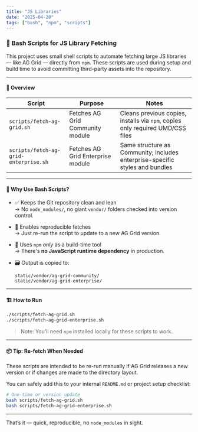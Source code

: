```yaml
---
title: "JS Libraries"
date: "2025-04-20"
tags: ["bash", "npm", "scripts"]
---
```



### 🐚 Bash Scripts for JS Library Fetching

This project uses small shell scripts to automate fetching large JS libraries — like AG Grid — directly from `npm`. These scripts are used during setup and build time to avoid committing third-party assets into the repository.

---

#### 📜 Overview

| Script                             | Purpose                                 | Notes                                                                 |
|------------------------------------|-----------------------------------------|-----------------------------------------------------------------------|
| `scripts/fetch-ag-grid.sh`         | Fetches AG Grid Community module        | Cleans previous copies, installs via `npm`, copies only required UMD/CSS files |
| `scripts/fetch-ag-grid-enterprise.sh` | Fetches AG Grid Enterprise module     | Same structure as Community; includes enterprise-specific styles and bundles |

---

#### 🧠 Why Use Bash Scripts?

- ✅ Keeps the Git repository clean and lean  
  → No `node_modules/`, no giant `vendor/` folders checked into version control.

- 🔁 Enables reproducible fetches  
  → Just re-run the script to update to a new AG Grid version.

- 🧰 Uses `npm` *only* as a build-time tool  
  → There's **no JavaScript runtime dependency** in production.

- 🗃️ Output is copied to:
  ```
  static/vendor/ag-grid-community/
  static/vendor/ag-grid-enterprise/
  ```

---

#### 🏗️ How to Run

```bash
./scripts/fetch-ag-grid.sh
./scripts/fetch-ag-grid-enterprise.sh
```

> Note: You’ll need `npm` installed locally for these scripts to work.

---

#### 📦 Tip: Re-fetch When Needed

These scripts are intended to be re-run manually if AG Grid releases a new version or if changes are made to the directory layout.

You can safely add this to your internal `README.md` or project setup checklist:

```bash
# One-time or version update
bash scripts/fetch-ag-grid.sh
bash scripts/fetch-ag-grid-enterprise.sh
```

---

That’s it — quick, reproducible, no `node_modules` in sight.